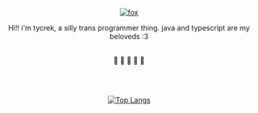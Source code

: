 <div align="center">

[![fox](https://i.tycrek.dev/cute-fox)](https://sylvie.lgbt)

Hi!! i'm tycrek, a silly trans programmer thing. java and typescript are my beloveds :3

<br>
🩵 🩷 🤍 🩷 🩵

<br><br>

[![Top Langs]][stats repo]

</div>

[Top Langs]: https://github-readme-stats.vercel.app/api/top-langs/?username=tycrek&langs_count=10&layout=compact&theme=catppuccin_mocha&hide_border=true&card_width=445
[stats repo]: https://github.com/anuraghazra/github-readme-stats
